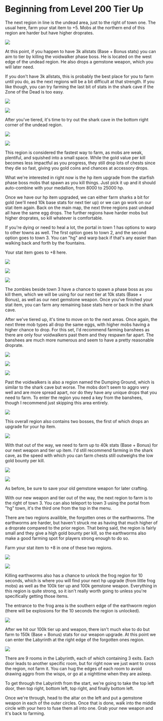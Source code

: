 # Beginning from Level 200 Tier Up

The next region in line is the undead area, just to the right of town one. The usual here, farm your stat item to +5. Mobs at the northern end of this region are harder but have higher droprates.

![](https://image.ibb.co/fUL4ke/Undead_Egg.png)

At this point, if you happen to have 3k allstats (Base + Bonus stats) you can aim to tier by killing the voidwalker phase boss. He is located on the west edge of the undead region. He also drops a gemstone weapon, which you will later need.

If you don't have 3k allstats, this is probably the best place for you to farm until you do, as the next regions will be a bit difficult at that strength. If you like though, you can try farming the last bit of stats in the shark cave if the Zone of the Dead is too easy.

![](https://image.ibb.co/ga1VQe/Phase1.png)

![](https://image.ibb.co/hUj8Tz/Weapons.png)

After you've tiered, it's time to try out the shark cave in the bottom right corner of the undead region.

![](https://image.ibb.co/jNeQrK/Shark_Graveyard_Outside.png)

![](https://image.ibb.co/cNWGyz/Shark_Graveyard_Inside.png)

This region is considered the fastest way to farm, as mobs are weak, plentiful, and squished into a small space. While the gold value per kill becomes less impactful as you progress, they still drop lots of chests since they die so fast, giving you gold coins and chances at accessory drops.

What we're interested in right now is the hp item upgrade from the starfish phase boss mobs that spawn as you kill things. Just pick it up and it should auto-combine with your medallion, from 8000 to 25000 hp.

Once we have our hp item upgraded, we can either farm sharks a bit for gold (we'll need 10k base stats for next tier up) or we can go work on our stat item again. Back on the main map, the next three regions past undead all have the same egg drops. The further regions have harder mobs but higher droprates, so kill whatever is comfortable.

If you're dying or need to heal a lot, the portal in town 1 has options to warp to other towns as well. The first option goes to town 2, and the second option goes to town 3. You can "hg" and warp back if that's any easier than walking back and forth by the fountains.

Your stat item goes to +8 here.

![](https://image.ibb.co/fTE6yz/Town_2.png)

![](https://preview.ibb.co/juFDdz/Atlantis_Ruins.png)

![](https://image.ibb.co/g3RMWK/Zombies_Phase_Boss.png)

The zombies beside town 3 have a chance to spawn a phase boss as you kill them, which we will be using for our next tier at 10k stats (Base + Bonus), as well as our next gemstone weapon. Once you've finished your stat item, you can farm any remaining base stats here or back in the shark cave.

After we've tiered up, it's time to move on to the next areas. Once again, the next three mob types all drop the same eggs, with higher mobs having a higher chance to drop. For this set, I'd recommend farming banshees as there are only four voidwalkers past them and they respawn far apart. The banshees are much more numerous and seem to have a pretty reasonable droprate.

![](https://preview.ibb.co/mQshQe/Hydras.png)

![](https://image.ibb.co/ff02Qe/Banshees.png)

![](https://image.ibb.co/gk7SrK/Voidwalkers.png)

Past the voidwalkers is also a region named the Dumping Ground, which is similar to the shark cave but worse. The mobs don't seem to aggro very well and are more spread apart, nor do they have any unique drops that you need to farm. To enter the region you need a key from the banshees, though I recommend just skipping this area entirely.

![](https://image.ibb.co/mmp7rK/Dumping_Ground.png)

This overall region also contains two bosses, the first of which drops an upgrade for your hp item.

![](https://image.ibb.co/iuuJyz/HP_Item_Boss.png)

With that out of the way, we need to farm up to 40k stats (Base + Bonus) for our next weapon and tier up item. I'd still recommend farming in the shark cave, as the speed with which you can farm chests still outweighs the low gold bounty per kill.

![](https://image.ibb.co/c4ShQe/40k_Tier_Boss.png)

![](https://image.ibb.co/hUj8Tz/Weapons.png)

As before, be sure to save your old gemstone weapon for later crafting.

With our new weapon and tier out of the way, the next region to farm is to the right of town 3. You can also teleport to town 3 using the portal from "hg" town, it's the third one from the top in the menu.

There are two regions availible, the forgotten ones or the earthworms. The earthworms are harder, but haven't struck me as having that much higher of a droprate compared to the prior region. That being said, the region is fairly small and they give a high gold bounty per kill, so the earthworms also make a good farming spot for players strong enough to do so.

Farm your stat item to +8 in one of these two regions.

![](https://image.ibb.co/hnBuke/Sea_Anemone_Area.png)

![](https://preview.ibb.co/iyX5dz/Earthworms.png)

Killing earthworms also has a chance to unlock the frog region for 10 seconds, which is where you will find your next hp upgrade (from little frog mobs) as well as the 100k tier up and 100k gemstone weapon. Everything in this region is quite strong, so it isn't really worth going to unless you're specifically getting those items.

The entrance to the frog area is the southern edge of the earthworm region (there will be explosions for the 10 seconds the region is unlocked).

![](https://preview.ibb.co/kfOBJz/Frogs.png)

After we hit our 100k tier up and weapon, there isn't much else to do but farm to 150k (Base + Bonus) stats for our weapon upgrade. At this point we can enter the Labyrinth at the right edge of the forgotten ones region. 

![](https://preview.ibb.co/iWYiWK/Labyrinth.png)

There are 9 rooms in the Labyrinth, each of which containing 3 exits. Each door leads to another specific room, but for right now we just want to cross the region, not farm it. You can hug the edges of each room to avoid drawing aggro from the wisps, or go at a nighttime when they are asleep.

To get through the Labyrinth from the start, we're going to take the top left door, then top right, bottom left, top right, and finally bottom left.

Once we're through, head to the altar on the left and put a gemstone weapon in each of the outer circles. Once that is done, walk into the middle circle with your hero to fuse them all into one. Grab your new weapon and it's back to farming.
